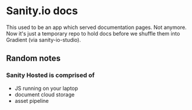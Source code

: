 # Sanity.io docs

This used to be an app which served documentation pages. Not anymore. Now it's just a temporary repo to hold docs before we shuffle them into Gradient (via sanity-io-studio).


## Random notes

### Sanity Hosted is comprised of

- JS running on your laptop
- document cloud storage
- asset pipeline
